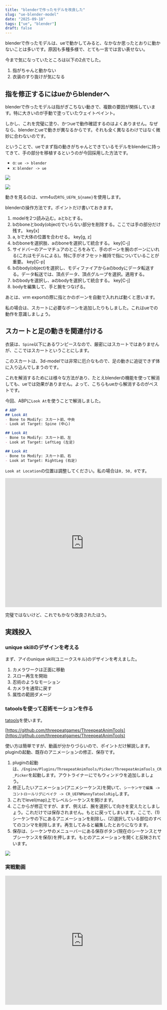 ```yaml
---
title: "blenderで作ったモデルを改良した"
slug: "ue-blender-model"
date: "2025-09-18"
tags: ["ue", "blender"]
draft: false
---
```


blenderで作ったモデルは、ueで動かしてみると、なかなか思ったとおりに動かないことは多いです。原因も多種多様で、とても一言では言い表せない。

今まで気になっていたところは以下の2点でした。

1. 指がちゃんと動かない
2. 衣装のすり抜けが気になる

## 指を修正するにはueからblenderへ

blenderで作ったモデルは指がぎこちない動きで、複数の要因が関係しています。特に大きいのが手動で塗っていたウェイトペイント。

しかし、これを完璧に塗り、かつueで動作確認するのはよくありません。なぜなら、blenderとueで動きが異なるからです。それも全く異なるわけではなく微妙に合わないのです。

ということで、ueでまず指の動きがちゃんとできているモデルをblenderに持ってきて、手の部分を移植するというのが今回採用した方法です。

- o: `ue -> blender`
- x: `blender -> ue`

![](/img/ue_blender_model_ai_v0701.png)

![](/img/ue_blender_model_ai_v0702.png)

動きを見るのは、vrm4uの`RTG_UEFN_${name}`を使用します。

blenderの操作方法です。ポイントだけ書いておきます。

1. modelを2つ読み込む。aとbとする。
2. bのboneとbody(object)でいらない部分を削除する。ここでは手の部分だけ残す。 key[x]
3. a, bで大体の位置を合わせる。 key[g, z]
4. bのboneを選択肢、aのboneを選択して統合する。 key[C-j]
5. サイドバーのアーマチュアのところをみて、手のボーンを腕のボーンにいれる(これはモデルによる)。特に手がオフセット維持で指についていることが重要。 key[C-p]
6. bのbody(object)を選択し、モディファイアからaのbodyにデータ転送する。データ転送では、頂点データ、頂点グループを選択。適用する。
7. bのbodyを選択し、aのbodyを選択して統合する。 key[C-j]
8. bodyを編集して、手と腕をつなげる。

あとは、vrm exportの際に指とかのボーンを自動で入れれば動くと思います。

私の場合は、スカートに必要なボーンを追加したりもしました。これはueでの動作を意識しましょう。

## スカートと足の動きを関連付ける

衣装は、`Spine`以下にあるワンピースなので、厳密にはスカートではありませんが、ここではスカートということにします。

このスカートは、3d-modelでは非常に厄介なもので、足の動きに追従できず体に入り込んでしまうのです。

これを解消するためには様々な方法があり、たとえblenderの機能を使って解消しても、ueでは効果がありません。よって、こちらもueから解消するのがベストです。

今回、ABPに`Look At`を使うことで解消しました。

```md
# ABP
## Look At
- Bone to Modify: スカート前、中央
- Look at Target: Spine (中心)

## Look At
- Bone to Modify: スカート前、左
- Look at Target: LeftLeg (左足)

## Look At
- Bone to Modify: スカート前、右
- Look at Target: RightLeg (右足)
```

`Look at Location`の位置は調整してください。私の場合は`0, 50, 0`です。

<iframe width="100%" height="415" src="https://www.youtube.com/embed/3o98Aivn--0?rel=0&showinfo=0&controls=0" title="YouTube video player" frameborder="0" allow="accelerometer; autoplay; clipboard-write; encrypted-media; gyroscope; picture-in-picture; web-share" referrerpolicy="strict-origin-when-cross-origin" allowfullscreen></iframe>

完璧ではないけど、これでもかなり改良されたほう。

## 実践投入

### unique skillのデザインを考える

まず、アイのunique skill(ユニークスキル)のデザインを考えました。

1. カメラワークは正面に移動
2. スロー再生を開始
3. 忍術のようなモーション
4. カメラを通常に戻す
5. 属性の範囲ダメージ

### tatoolsを使って忍術モーションを作る

[tatools](https://www.fab.com/ja/listings/a5d3b60d-b886-4564-bf6d-15d46a8d27fe)を使います。

[https://github.com/threepeatgames/ThreepeatAnimTools](https://github.com/threepeatgames/ThreepeatAnimTools)

使い方は簡単ですが、動画が分かりづらいので、ポイントだけ解説します。pluginの起動、既存のアニメーションの修正、保存です。

1. pluginの起動は、`/Engine/Plugins/ThreepeatAnimTools/Picker/ThreepeatAnimTools_CR_Picker`を起動します。アウトライナーにでもウィンドウを追加しましょう。
2. 修正したいアニメーション(アニメシーケンス)を開いて、`シーケンサで編集 -> コントロールリグにベイク -> CR_UEFNMannyTatoolsRig`します。
3. これでlevel(map)上でレベルシーケンスを開けます。
4. ここからが修正ですが、まず、例えば、腕を選択して向きを変えたとしましょう。これだけでは保存されません。もとに戻ってしまいます。ここで、(1)シーケンサの下にあるアニメーションを削除し、(2)選択している部位のすべてのコンマを削除します。再生してみると編集したとおりになります。
5. 保存は、シーケンサのメニューバーにある保存ボタン(現在のシーケンスとサブシーケンスを保存)を押します。もとのアニメーションを開くと反映されています。

![](https://ue-book.syui.ai/img/0016.png)

### 実戦動画

<iframe width="100%" height="415" src="https://www.youtube.com/embed/tJQ1y-8p1hQ?rel=0&showinfo=0&controls=0" title="YouTube video player" frameborder="0" allow="accelerometer; autoplay; clipboard-write; encrypted-media; gyroscope; picture-in-picture; web-share" referrerpolicy="strict-origin-when-cross-origin" allowfullscreen></iframe>

